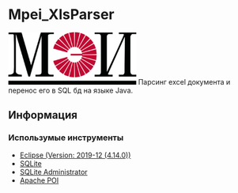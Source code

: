 # Mpei_XlsParser
<img src="preview.png" data-canonical-src="preview.png" width="259" height="106"/>
Парсинг excel документа и перенос его в SQL бд на языке Java.



## Информация
### Использумые инструменты
- [Eclipse (Version: 2019-12 (4.14.0))](https://www.eclipse.org/downloads/)
- [SQLite](http://www.java2s.com/Code/Jar/s/Downloadsqlitejdbc372jar.htm)
- [SQLite Administrator](http://sqliteadmin.orbmu2k.de/)
- [Apache POI](https://poi.apache.org/download.html)
